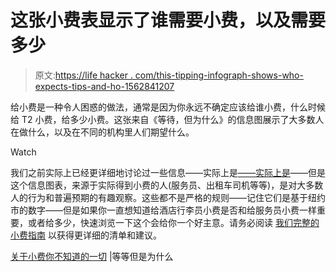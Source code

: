 # 这张小费表显示了谁需要小费，以及需要多少

> 原文:[https://life hacker . com/this-tipping-infograph-shows-who-expects-tips-and-ho-1562841207](https://lifehacker.com/this-tipping-infographic-shows-who-expects-tips-and-ho-1562841207)

给小费是一种令人困惑的做法，通常是因为你永远不确定应该给谁小费，什么时候给 T2 小费，给多少小费。这张来自《等待，但为什么》的信息图展示了大多数人在做什么，以及在不同的机构里人们期望什么。

Watch

我们之前实际上已经更详细地讨论过一些信息——实际上是[——实际上是](http://lifehacker.com/who-should-i-tip-and-how-much-5970143)——但是这个信息图表，来源于实际得到小费的人(服务员、出租车司机等等)，是对大多数人的行为和普遍预期的有趣观察。这些都不是严格的规则——记住它们是基于纽约市的数字——但是如果你一直想知道给酒店行李员小费是否和给服务员小费一样重要，或者给多少，快速浏览一下这个会给你一个好主意。请务必阅读 [我们完整的小费指南](http://lifehacker.com/who-should-i-tip-and-how-much-5970143) 以获得更详细的清单和建议。

[关于小费你不知道的一切](http://waitbutwhy.com/2014/04/everything-dont-know-tipping.html) |等等但是为什么